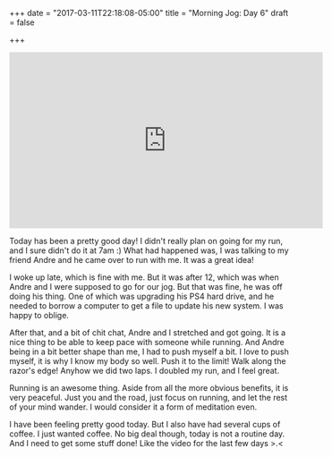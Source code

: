 +++
date = "2017-03-11T22:18:08-05:00"
title = "Morning Jog: Day 6"
draft = false

+++
<iframe width="560" height="315" src="https://www.youtube.com/embed/sEbCLOA-gwc" frameborder="0" allowfullscreen></iframe>

Today has been a pretty good day!  I didn't really plan on going for my run, and I sure didn't do it at 7am :)  What had happened was, I was talking to my friend Andre and he came over to run with me. It was a great idea!

I woke up late, which is fine with me.  But it was after 12, which was when Andre and I were supposed to go for our jog.  But that was fine, he was off doing his thing.  One of which was upgrading his PS4 hard drive, and he needed to borrow a computer to get a file to update his new system.  I was happy to oblige. 

 After that, and a bit of chit chat, Andre and I stretched and got going.  It is a nice thing to be able to keep pace with someone while running.  And Andre being in a bit better shape than me, I had to push myself a bit.  I love to push myself, it is why I know my body so well.  Push it to the limit!  Walk along the razor's edge!  Anyhow we did two laps.  I doubled my run, and I feel great.

Running is an awesome thing.  Aside from all the more obvious benefits, it is very peaceful.  Just you and the road, just focus on running, and let the rest of your mind wander.  I would consider it a form of meditation even.

I have been feeling pretty good today.  But I also have had several cups of coffee.  I just wanted coffee.  No big deal though, today is not a routine day.  And I need to get some stuff done!  Like the video for the last few days >.<
